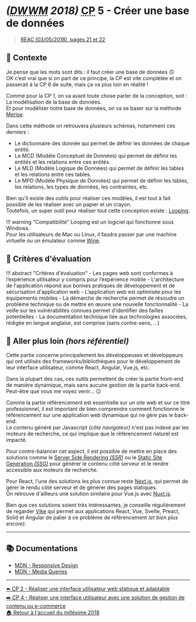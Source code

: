 # _(<abbr title="Développeur Web et Web Mobile">DWWM</abbr> 2018)_ <abbr title="Compétence Professionnelle">CP</abbr> 5 - Créer une base de données
> [REAC (03/05/2018), pages 21 et 22](https://www.banque.di.afpa.fr/EspaceEmployeursCandidatsActeurs/EGPResultat.aspx?ct=01280m03&type=t)

## 🚀 Contexte

Je pense que les mots sont dits : il faut créer une base de données 🙃  
OK c’est vrai que si on part de ce principe, la CP est vite complétée et on passerait à la CP 6 de suite, mais ça va plus loin en réalité !

Comme pour la CP 1, on va avant toute chose parler de la conception, soit : La modélisation de la base de données.  
Et pour modéliser notre base de données, on va se baser sur la méthode [Merise](https://fr.wikipedia.org/wiki/Merise_(informatique)).

Dans cette méthode on retrouvera plusieurs schémas, notamment ces derniers :
- Le dictionnaire des donnée qui permet de définir les données de chaque entité.
- Le MCD (Modèle Conceptuel de Données) qui permet de définir les entités et les relations entre ces entités.
- Le MLD (Modèle Logique de Données) qui permet de définir les tables et les relations entre ces tables.
- Le MPD (Modèle Physique de Données) qui permet de définir les tables, les relations, les types de données, les contraintes, etc.

Bien qu'il existe des outils pour réaliser ces modèles, il est tout à fait possible de les réaliser avec un papier et un crayon.  
Toutefois, un super outil pour réaliser tout cette conception existe : [Looping](https://www.looping.fr/).

!!! warning "Compatibilité"
    Looping est un logiciel qui fonctionne sous Windows.  
    Pour les utilisateurs de Mac ou Linux, il faudra passer par une machine virtuelle ou un émulateur comme [Wine](https://www.winehq.org/).

## 📝 Critères d'évaluation
!!! abstract "Critères d'évaluation"
    - Les pages web sont conformes à l’expérience utilisateur y compris pour l’expérience mobile
    - L'architecture de l'application répond aux bonnes pratiques de développement et de sécurisation d'application web
    - L’application web est optimisée pour les équipements mobiles
    - La démarche de recherche permet de résoudre un problème technique ou de mettre en œuvre une nouvelle fonctionnalité
    - La veille sur les vulnérabilités connues permet d’identifier des failles potentielles
    - La documentation technique liée aux technologies associées, rédigée en langue anglaise, est comprise (sans contre-sens, ...)

## 🤯 Aller plus loin _(hors référentiel)_

Cette partie concerne principalement les développeuses et développeurs qui ont utilisés des frameworks/bibliothèques
pour le développement de leur interface utilisateur, comme React, Angular, Vue.js, etc.

Dans la plupart des cas, ces outils permettent de créer la partie front-end de manière dynamique, mais sans aucune gestion de la partie back-end.  
Peut-être que vous me voyez venir... 😏

Comme la partie référencement est essentielle sur un site web et sur ce titre professionnel,
il est important de bien comprendre comment fonctionne le référencement sur une application web dynamique qui ne gère pas le back-end.  
Le contenu généré par Javascript _(côté navigateur)_ n'est pas indexé par les moteurs de recherche, ce qui implique que le référencement naturel est impacté.

Pour contre-balancer cet aspect, il est possible de mettre en place des solutions comme le [Server Side Rendering _(SSR)_](https://openclassrooms.com/fr/courses/5922626-optimisez-le-referencement-de-votre-site-seo-en-ameliorant-ses-performances-techniques/6055261-decidez-entre-client-side-et-server-side-rendering) ou le [Static Site Generation _(SSG)_](https://www.cloudflare.com/fr-fr/learning/performance/static-site-generator/) pour générer le contenu côté serveur et le rendre accessible aux moteurs de recherche.

Pour React, l'une des solutions les plus connue reste [Next.js](https://nextjs.org/), qui permet de gérer le rendu côté serveur et de générer des pages statiques.  
On retrouve d'ailleurs une solution similaire pour Vue.js avec [Nuxt.js](https://nuxtjs.org/).

Bien que ces solutions soient très intéressantes, je conseille régulièrement de regarder [Vike](https://vike.dev/)
qui permet aux applications React, Vue, Svelte, Preact, Solid et Angular de palier à ce problème de référencement _(et bien plus encore)_.

---

## 📚 Documentations
- [MDN - Responsive Design](https://developer.mozilla.org/fr/docs/Learn/CSS/CSS_layout/Responsive_Design)
- [MDN - Media Queries](https://developer.mozilla.org/fr/docs/Web/CSS/Media_Queries/Using_media_queries)

---

[⬅️ <abbr title="Compétence Professionnelle">CP</abbr> 2 - Réaliser une interface utilisateur web statique et adaptable](cp-2-realiser-une-interface-utilisateur-web-statique-et-adaptable.md)  
[➡️ <abbr title="Compétence Professionnelle">CP</abbr> 4 - Réaliser une interface utilisateur avec une solution de gestion de contenu ou e-commerce](cp-4-realiser-une-interface-utilisateur-avec-une-solution-de-gestion-de-contenu-ou-e-commerce.md)  
[🏠 Retour à l'accueil du millésime 2018](index.md)